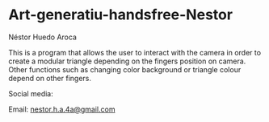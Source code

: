 # Art-generatiu-handsfree-Nestor

Néstor Huedo Aroca

This is a program that allows the user to interact with the camera in order to create a modular triangle depending on the fingers position on camera. Other functions such as changing color background or triangle colour depend on other fingers.

Social media:

Email: nestor.h.a.4a@gmail.com
